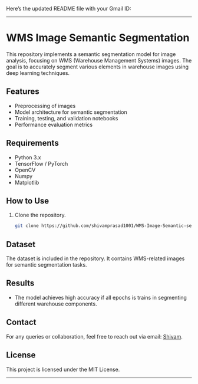 Here’s the updated README file with your Gmail ID:

---

# WMS Image Semantic Segmentation

This repository implements a semantic segmentation model for image analysis, focusing on WMS (Warehouse Management Systems) images. The goal is to accurately segment various elements in warehouse images using deep learning techniques.

## Features
- Preprocessing of images
- Model architecture for semantic segmentation
- Training, testing, and validation notebooks
- Performance evaluation metrics

## Requirements
- Python 3.x
- TensorFlow / PyTorch
- OpenCV
- Numpy
- Matplotlib

## How to Use
1. Clone the repository.
   ```bash
   git clone https://github.com/shivamprasad1001/WMS-Image-Semantic-segmentation.git
   ```



## Dataset
The dataset is included in the repository. It contains WMS-related images for semantic segmentation tasks.

## Results
- The model achieves high accuracy if all epochs is trains in segmenting different warehouse components.


## Contact
For any queries or collaboration, feel free to reach out via email: [Shivam](mailto:shivamprasad1001@gmail.com).

## License
This project is licensed under the MIT License.

---

